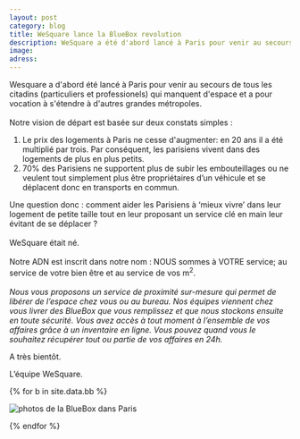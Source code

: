 ```yaml
---
layout: post
category: blog
title: WeSquare lance la BlueBox revolution
description: WeSquare a été d'abord lancé à Paris pour venir au secours de tous les citadins (particuliers et professionels) qui manquent d'espace...
image:
adress:
---
```


Wesquare a d'abord été lancé à Paris pour venir au secours de tous les citadins (particuliers et professionels) qui manquent d'espace et a pour vocation à s'étendre à d'autres grandes métropoles.
<br><br>
Notre vision de départ est basée sur deux constats simples :
<ol> 
	<li>Le prix des logements à Paris ne cesse d'augmenter: en 20 ans il  a été multiplié par trois. Par conséquent, les parisiens vivent dans des logements de plus en plus petits. </li>
	<li>70% des Parisiens ne supportent plus de subir les embouteillages ou ne veulent tout simplement plus être propriétaires d’un véhicule et se déplacent donc en transports en commun.</li>
</ol>
Une question donc : comment aider les Parisiens à ‘mieux vivre’ dans leur logement de petite taille 
tout en leur proposant un service clé en main leur évitant de se déplacer ?
<br><br>
WeSquare était né. 
<br><br>
Notre ADN est inscrit dans notre nom : NOUS sommes à VOTRE service; au service de votre bien être et au service de vos m<sup>2</sup>.
<br><br>
<i>Nous vous proposons un service de proximité sur-mesure qui permet de libérer de l’espace chez vous ou au bureau. Nos équipes viennent chez vous livrer des BlueBox que vous remplissez et que nous stockons ensuite en toute sécurité. Vous avez accès à tout moment à l’ensemble de vos affaires grâce à un inventaire en ligne. Vous pouvez quand vous le souhaitez récupérer tout ou partie de vos affaires en 24h.</i>

A très bientôt. 

L’équipe WeSquare.


{% for b in site.data.bb %}

    
<div class="thumbnail">
  <img src="../../../../images/bb/{{ b.filename }}" alt="photos de la BlueBox dans Paris">
</div>
    
{% endfor %}